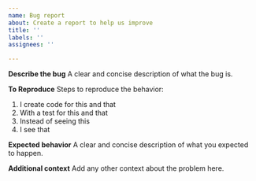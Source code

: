 ```yaml
---
name: Bug report
about: Create a report to help us improve
title: ''
labels: ''
assignees: ''

---
```


**Describe the bug**
A clear and concise description of what the bug is.

**To Reproduce**
Steps to reproduce the behavior:
1. I create code for this and that
2. With a test for this and that
3. Instead of seeing this
4. I see that

**Expected behavior**
A clear and concise description of what you expected to happen.

**Additional context**
Add any other context about the problem here.
